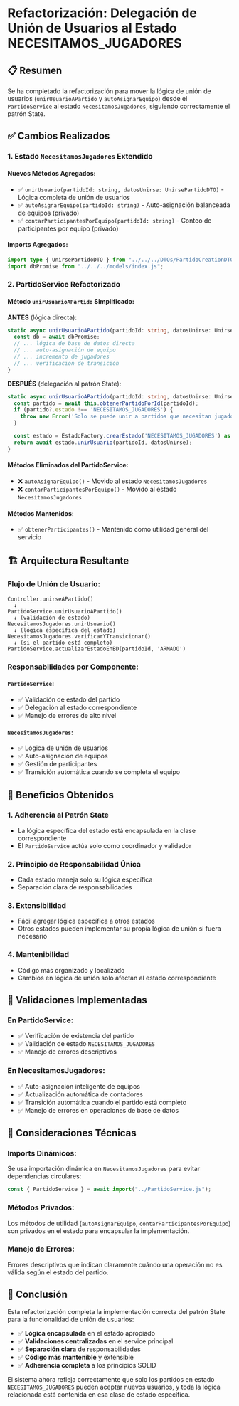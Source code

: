 # Refactorización: Delegación de Unión de Usuarios al Estado NECESITAMOS_JUGADORES

## 📋 Resumen

Se ha completado la refactorización para mover la lógica de unión de usuarios (`unirUsuarioAPartido` y `autoAsignarEquipo`) desde el `PartidoService` al estado `NecesitamosJugadores`, siguiendo correctamente el patrón State.

## ✅ Cambios Realizados

### 1. **Estado `NecesitamosJugadores` Extendido**

#### Nuevos Métodos Agregados:

- ✅ `unirUsuario(partidoId: string, datosUnirse: UnirsePartidoDTO)` - Lógica completa de unión de usuarios
- ✅ `autoAsignarEquipo(partidoId: string)` - Auto-asignación balanceada de equipos (privado)
- ✅ `contarParticipantesPorEquipo(partidoId: string)` - Conteo de participantes por equipo (privado)

#### Imports Agregados:

```typescript
import type { UnirsePartidoDTO } from "../../../DTOs/PartidoCreationDTO.js";
import dbPromise from "../../../models/index.js";
```

### 2. **PartidoService Refactorizado**

#### Método `unirUsuarioAPartido` Simplificado:

**ANTES** (lógica directa):

```typescript
static async unirUsuarioAPartido(partidoId: string, datosUnirse: UnirsePartidoDTO): Promise<any> {
  const db = await dbPromise;
  // ... lógica de base de datos directa
  // ... auto-asignación de equipo
  // ... incremento de jugadores
  // ... verificación de transición
}
```

**DESPUÉS** (delegación al patrón State):

```typescript
static async unirUsuarioAPartido(partidoId: string, datosUnirse: UnirsePartidoDTO): Promise<any> {
  const partido = await this.obtenerPartidoPorId(partidoId);
  if (partido?.estado !== 'NECESITAMOS_JUGADORES') {
    throw new Error('Solo se puede unir a partidos que necesitan jugadores');
  }

  const estado = EstadoFactory.crearEstado('NECESITAMOS_JUGADORES') as any;
  return await estado.unirUsuario(partidoId, datosUnirse);
}
```

#### Métodos Eliminados del PartidoService:

- ❌ `autoAsignarEquipo()` - Movido al estado `NecesitamosJugadores`
- ❌ `contarParticipantesPorEquipo()` - Movido al estado `NecesitamosJugadores`

#### Métodos Mantenidos:

- ✅ `obtenerParticipantes()` - Mantenido como utilidad general del servicio

## 🏗️ Arquitectura Resultante

### Flujo de Unión de Usuario:

```
Controller.unirseAPartido()
  ↓
PartidoService.unirUsuarioAPartido()
  ↓ (validación de estado)
NecesitamosJugadores.unirUsuario()
  ↓ (lógica específica del estado)
NecesitamosJugadores.verificarYTransicionar()
  ↓ (si el partido está completo)
PartidoService.actualizarEstadoEnBD(partidoId, 'ARMADO')
```

### Responsabilidades por Componente:

#### `PartidoService`:

- ✅ Validación de estado del partido
- ✅ Delegación al estado correspondiente
- ✅ Manejo de errores de alto nivel

#### `NecesitamosJugadores`:

- ✅ Lógica de unión de usuarios
- ✅ Auto-asignación de equipos
- ✅ Gestión de participantes
- ✅ Transición automática cuando se completa el equipo

## 🎯 Beneficios Obtenidos

### 1. **Adherencia al Patrón State**

- La lógica específica del estado está encapsulada en la clase correspondiente
- El `PartidoService` actúa solo como coordinador y validador

### 2. **Principio de Responsabilidad Única**

- Cada estado maneja solo su lógica específica
- Separación clara de responsabilidades

### 3. **Extensibilidad**

- Fácil agregar lógica específica a otros estados
- Otros estados pueden implementar su propia lógica de unión si fuera necesario

### 4. **Mantenibilidad**

- Código más organizado y localizado
- Cambios en lógica de unión solo afectan al estado correspondiente

## 🧪 Validaciones Implementadas

### En PartidoService:

- ✅ Verificación de existencia del partido
- ✅ Validación de estado `NECESITAMOS_JUGADORES`
- ✅ Manejo de errores descriptivos

### En NecesitamosJugadores:

- ✅ Auto-asignación inteligente de equipos
- ✅ Actualización automática de contadores
- ✅ Transición automática cuando el partido está completo
- ✅ Manejo de errores en operaciones de base de datos

## 🔧 Consideraciones Técnicas

### Imports Dinámicos:

Se usa importación dinámica en `NecesitamosJugadores` para evitar dependencias circulares:

```typescript
const { PartidoService } = await import("../PartidoService.js");
```

### Métodos Privados:

Los métodos de utilidad (`autoAsignarEquipo`, `contarParticipantesPorEquipo`) son privados en el estado para encapsular la implementación.

### Manejo de Errores:

Errores descriptivos que indican claramente cuándo una operación no es válida según el estado del partido.

## 📝 Conclusión

Esta refactorización completa la implementación correcta del patrón State para la funcionalidad de unión de usuarios:

- ✅ **Lógica encapsulada** en el estado apropiado
- ✅ **Validaciones centralizadas** en el service principal
- ✅ **Separación clara** de responsabilidades
- ✅ **Código más mantenible** y extensible
- ✅ **Adherencia completa** a los principios SOLID

El sistema ahora refleja correctamente que solo los partidos en estado `NECESITAMOS_JUGADORES` pueden aceptar nuevos usuarios, y toda la lógica relacionada está contenida en esa clase de estado específica.
